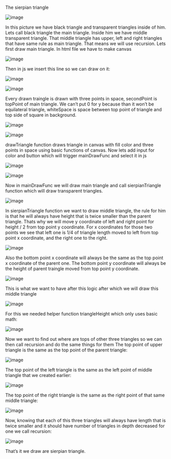 The sierpian triangle

![image](https://user-images.githubusercontent.com/53167193/169928546-0d9e1464-84ed-42dd-94ed-3cfca9f4abc3.png)

 
In this picture we have black triangle and transparent triangles inside of him. Lets call black triangle the main triangle. Inside him we have middle transparent triangle. That middle triangle has upper, left and right triangles that have same rule as main triangle. That means we will use recursion.
Lets first draw main triangle. In html file we have to make canvas

![image](https://user-images.githubusercontent.com/53167193/169928558-8e198f64-143b-4249-ac3c-09a5187bb763.png)

Then in js we insert this line so we can draw on it:
 
![image](https://user-images.githubusercontent.com/53167193/169928566-3e7dd22b-ea3b-4326-88bc-4a6d064ae8ba.png)

![image](https://user-images.githubusercontent.com/53167193/169928576-d2eec9fb-28c0-4879-b254-d7abb49b9127.png)

Every drawn traingle is drawn with three points in space, secondPoint is topPoint of main triangle. We can’t put 0 for y because than it won’t be equilateral triangle, whiteSpace is space between top point of triangle and top side of square in background.

![image](https://user-images.githubusercontent.com/53167193/169928659-77739200-1403-4a09-97b6-90411bd7cc68.png)

![image](https://user-images.githubusercontent.com/53167193/169928671-1416adff-9bdd-4e9f-b967-1011b3088ac6.png) 
 
drawTriangle function draws triangle in canvas with fill color and three points in space using basic functions of canvas.
Now lets add input for color and button which will trigger mainDrawFunc and select it in js

![image](https://user-images.githubusercontent.com/53167193/169928705-e3fda222-5f3e-4ec3-a878-446e8980fdc1.png)

![image](https://user-images.githubusercontent.com/53167193/169928712-e221da03-002e-44ff-b838-ead1f67558f0.png)
 
Now in mainDrawFunc we will draw main triangle and call sierpianTriangle function which will draw transparent triangles.
 
![image](https://user-images.githubusercontent.com/53167193/169928736-bd19c8bb-e314-48a0-8c27-4f66c3d11158.png)


In sierpianTriangle function we want to draw middle triangle, the rule for him is that he will always have height that is twice smaller than the parent triangle. Thats why we will move y coordinate of left and right point for height / 2 from top point y coordinate. For x coordinates for those two points we see that left one is 1/4 of triangle length moved to left from top point x coordinate, and the right one to the right.

![image](https://user-images.githubusercontent.com/53167193/169928759-58848bcf-4222-415b-a062-73f9d1aa4bfc.png)
 
Also the bottom point x coordinate will always be the same as the top point x coordinate of the parent one. The bottom point y coordinate will always be the height of parent traingle moved from top point y coordinate.

![image](https://user-images.githubusercontent.com/53167193/169928780-98a6cf4e-ced7-4b30-91f4-e6c3c7e6fed7.png)
 
This is what we want to have after this logic after which we will draw this middle triangle
 
![image](https://user-images.githubusercontent.com/53167193/169928803-83dec8a5-a674-4d3c-9a84-89680fc1f0ae.png)

For this we needed helper function triangleHeight which only uses basic math:

![image](https://user-images.githubusercontent.com/53167193/169928822-ccd49b8b-d710-4710-aa31-dfb1cf92c951.png)

Now we want to find out where are tops of other three triangles so we can then call recursion and do the same things for them
The top point of upper triangle is the same as the top point of the parent triangle:

![image](https://user-images.githubusercontent.com/53167193/169928850-57b5fcd2-92b0-4d6b-9a6e-8849aeb26ecd.png)

The top point of the left triangle is the same as the left point of middle triangle that we created earlier:

![image](https://user-images.githubusercontent.com/53167193/169928950-8db401c8-1592-414e-8734-2341f2a2f26f.png)

The top point of the right triangle is the same as the right point of that same middle triangle:

![image](https://user-images.githubusercontent.com/53167193/169928975-c637c69a-3c02-4403-b53a-aec23dc2e29a.png)

Now, knowing that each of this three triangles will always have length that is twice smaller and it should have number of triangles in depth decreased for one we call recursion:

![image](https://user-images.githubusercontent.com/53167193/169928985-ed2c17d9-d6aa-4e4f-9d60-7a483207d151.png)

That’s it we draw are sierpian triangle.
